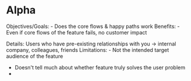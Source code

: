 # Alpha

Objectives/Goals: - Does the core flows & happy paths work
Benefits: - Even if core flows of the feature fails, no customer impact

Details: Users who have pre-existing relationships with you → internal company, colleagues, friends
Limitations: - Not the intended target audience of the feature
- Doesn't tell much about whether feature truly solves the user problem
-